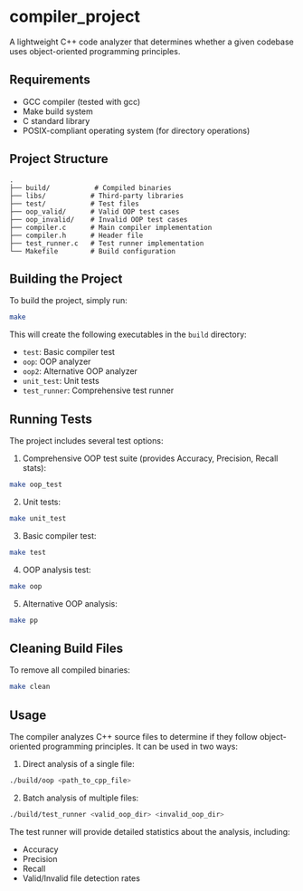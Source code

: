 # compiler_project
A lightweight C++ code analyzer that determines whether a given codebase uses object-oriented programming principles.

## Requirements
- GCC compiler (tested with gcc)
- Make build system
- C standard library
- POSIX-compliant operating system (for directory operations)

## Project Structure
```
.
├── build/           # Compiled binaries
├── libs/           # Third-party libraries
├── test/           # Test files
├── oop_valid/      # Valid OOP test cases
├── oop_invalid/    # Invalid OOP test cases
├── compiler.c      # Main compiler implementation
├── compiler.h      # Header file
├── test_runner.c   # Test runner implementation
└── Makefile        # Build configuration
```

## Building the Project
To build the project, simply run:
```bash
make
```

This will create the following executables in the `build` directory:
- `test`: Basic compiler test
- `oop`: OOP analyzer
- `oop2`: Alternative OOP analyzer
- `unit_test`: Unit tests
- `test_runner`: Comprehensive test runner

## Running Tests
The project includes several test options:

1. Comprehensive OOP test suite (provides Accuracy, Precision, Recall stats):
```bash
make oop_test
```

2. Unit tests:
```bash
make unit_test
```

3. Basic compiler test:
```bash
make test
```

4. OOP analysis test:
```bash
make oop
```

5. Alternative OOP analysis:
```bash
make pp
```

## Cleaning Build Files
To remove all compiled binaries:
```bash
make clean
```

## Usage
The compiler analyzes C++ source files to determine if they follow object-oriented programming principles. It can be used in two ways:

1. Direct analysis of a single file:
```bash
./build/oop <path_to_cpp_file>
```

2. Batch analysis of multiple files:
```bash
./build/test_runner <valid_oop_dir> <invalid_oop_dir>
```

The test runner will provide detailed statistics about the analysis, including:
- Accuracy
- Precision
- Recall
- Valid/Invalid file detection rates
